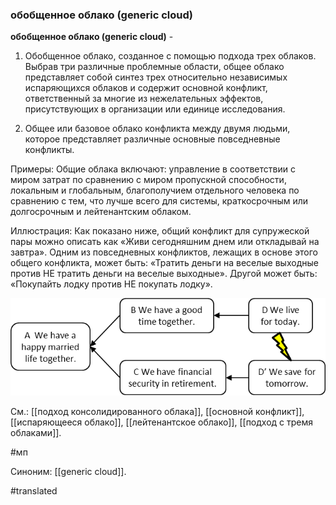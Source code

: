 ### обобщенное облако (generic cloud)

**обобщенное облако (generic cloud)** -

1. Обобщенное облако, созданное с помощью подхода трех облаков. Выбрав три различные проблемные области, общее облако представляет собой синтез трех относительно независимых испаряющихся облаков и содержит основной конфликт, ответственный за многие из нежелательных эффектов, присутствующих в организации или единице исследования.

2. Общее или базовое облако конфликта между двумя людьми, которое представляет различные основные повседневные конфликты.

Примеры: Общие облака включают: управление в соответствии с миром затрат по сравнению с миром пропускной способности, локальным и глобальным, благополучием отдельного человека по сравнению с тем, что лучше всего для системы, краткосрочным или долгосрочным и лейтенантским облаком.

Иллюстрация: Как показано ниже, общий конфликт для супружеской пары можно описать как «Живи сегодняшним днем или откладывай на завтра». Одним из повседневных конфликтов, лежащих в основе этого общего конфликта, может быть: «Тратить деньги на веселые выходные против НЕ тратить деньги на веселые выходные». Другой может быть: «Покупайть лодку против НЕ покупать лодку».

![](images/image8.png)

См.: [[подход консолидированного облака]], [[основной конфликт]], [[испаряющееся облако]], [[лейтенантское облако]], [[подход с тремя облаками]].

#мп

Синоним: [[generic cloud]].

#translated
